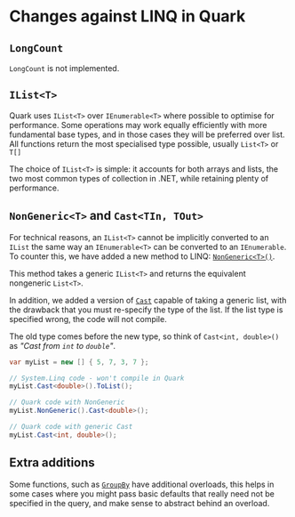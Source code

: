 # Changes against LINQ in Quark

## `LongCount`
`LongCount` is not implemented.

## `IList<T>`
Quark uses `IList<T>` over `IEnumerable<T>` where possible to optimise for performance.
Some operations may work equally efficiently with more fundamental base types, and in those cases they will be preferred over list.
All functions return the most specialised type possible, usually `List<T>` or `T[]`

The choice of `IList<T>` is simple: it accounts for both arrays and lists, the two most common types of collection in .NET,
while retaining plenty of performance.

## `NonGeneric<T>` and `Cast<TIn, TOut>`
For technical reasons, an `IList<T>` cannot be implicitly converted to an `IList` the same way an `IEnumerable<T>` can be converted to an `IEnumerable`.
To counter this, we have added a new method to LINQ: [`NonGeneric<T>()`](xref:Quark.Linq.NonGeneric``1(IList{``0})).

This method takes a generic `IList<T>` and returns the equivalent nongeneric `List<T>`.

In addition, we added a version of [`Cast`](xref:Quark.Linq.Cast``2(IList{``0})) capable of taking a generic list,
with the drawback that you must re-specify the type of the list.
If the list type is specified wrong, the code will not compile.

The old type comes before the new type, so think of `Cast<int, double>()` as *"Cast from `int` to `double`"*.

```cs
var myList = new [] { 5, 7, 3, 7 };

// System.Linq code - won't compile in Quark
myList.Cast<double>().ToList();

// Quark code with NonGeneric
myList.NonGeneric().Cast<double>();

// Quark code with generic Cast
myList.Cast<int, double>();
```

## Extra additions

Some functions, such as [`GroupBy`](xref:Quark.Linq.GroupBy``2(IList{``0},Func{``0,``1})) have additional overloads,
this helps in some cases where you might pass basic defaults that really need not be specified in the query,
and make sense to abstract behind an overload.